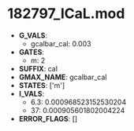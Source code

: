 # 182797_ICaL.mod

- **G_VALS**:
  - gcalbar_cal: 0.003
- **GATES**:
  - m: 2
- **SUFFIX**: cal
- **GMAX_NAME**: gcalbar_cal
- **STATES**: ['m']
- **I_VALS**:
  - 6.3: 0.000968523152530204
  - 37: 0.000905601802004224
- **ERROR_FLAGS**: []
